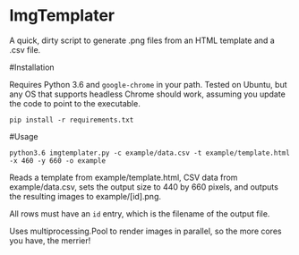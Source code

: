 # ImgTemplater

A quick, dirty script to generate .png files from an HTML template and a .csv file.

#Installation

Requires Python 3.6 and `google-chrome` in your path. Tested on Ubuntu, but any OS that supports headless Chrome should work, assuming you update the code to point to the executable.

```
pip install -r requirements.txt
```

#Usage

```
python3.6 imgtemplater.py -c example/data.csv -t example/template.html -x 460 -y 660 -o example
```

Reads a template from example/template.html, CSV data from example/data.csv, sets the output size to 440 by 660 pixels, and outputs the resulting images to example/[id].png.

All rows must have an `id` entry, which is the filename of the output file.

Uses multiprocessing.Pool to render images in parallel, so the more cores you have, the merrier!